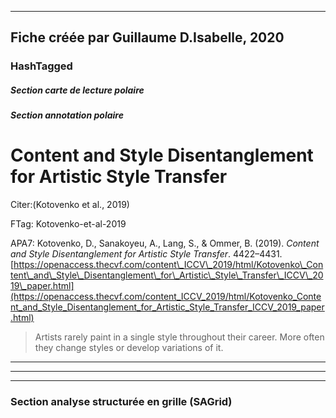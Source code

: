 
----
Fiche créée par Guillaume D.Isabelle, 2020 
---- 

### HashTagged 


##### Section carte de lecture polaire
##### Section annotation polaire
Content and Style Disentanglement for Artistic Style Transfer
=============================================================



Citer:(Kotovenko et al., 2019)

FTag: Kotovenko-et-al-2019

APA7: Kotovenko, D., Sanakoyeu, A., Lang, S., & Ommer, B. (2019). _Content and Style Disentanglement for Artistic Style Transfer_. 4422–4431. [https://openaccess.thecvf.com/content\_ICCV\_2019/html/Kotovenko\_Content\_and\_Style\_Disentanglement\_for\_Artistic\_Style\_Transfer\_ICCV\_2019\_paper.html](https://openaccess.thecvf.com/content_ICCV_2019/html/Kotovenko_Content_and_Style_Disentanglement_for_Artistic_Style_Transfer_ICCV_2019_paper.html)



>Artists rarely paint in a single style throughout their career. More often they change styles or develop variations of it.
----------------------------------------------------------------------------------------------------------------------------






----

----



### Section analyse structurée en grille (SAGrid)


